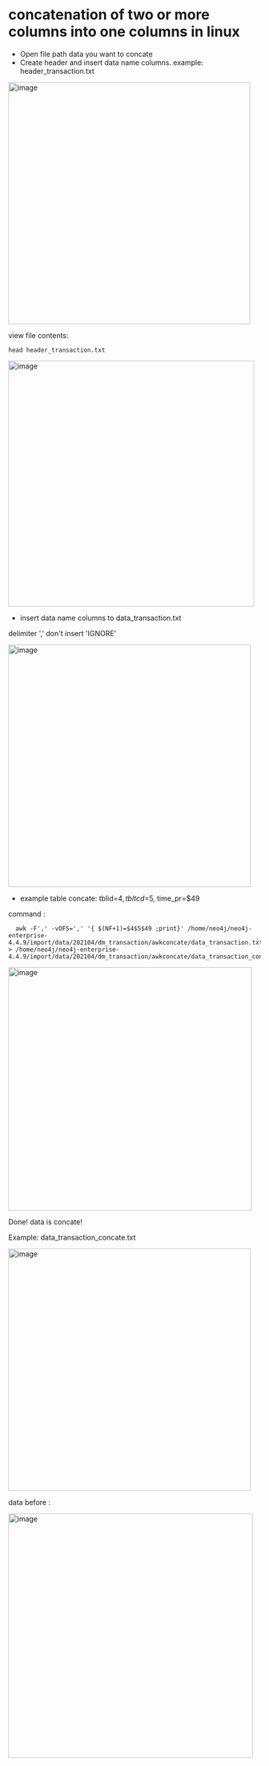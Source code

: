 # concatenation of two or more columns into one columns in linux

* Open file path data you want to concate
* Create header and insert data name columns. example: header_transaction.txt

<img width="483" alt="image" src="https://user-images.githubusercontent.com/110078907/184283579-13dc6422-ce43-452f-921b-12f48d23cfdc.png">


view file contents:

    head header_transaction.txt

<img width="491" alt="image" src="https://user-images.githubusercontent.com/110078907/184283839-206e3aa0-64da-4ab4-b8f0-f71c020ba3e8.png">


* insert data name columns to data_transaction.txt

delimiter ',' don't insert 'IGNORE'

<img width="484" alt="image" src="https://user-images.githubusercontent.com/110078907/184283989-3b584793-371d-4fc5-b10e-c95918f22bd7.png">


* example table concate:
tblid=$4, tbltcd=$5, time_pr=$49

command :

      awk -F',' -vOFS=',' '{ $(NF+1)=$4$5$49 ;print}' /home/neo4j/neo4j-enterprise-4.4.9/import/data/202104/dm_transaction/awkconcate/data_transaction.txt > /home/neo4j/neo4j-enterprise-4.4.9/import/data/202104/dm_transaction/awkconcate/data_transaction_concate.txt


<img width="486" alt="image" src="https://user-images.githubusercontent.com/110078907/184285476-91867349-d914-4c8e-8a83-48ab5f49d931.png">


Done! data is concate!

Example: data_transaction_concate.txt

<img width="484" alt="image" src="https://user-images.githubusercontent.com/110078907/184285707-277e334d-16f1-483a-8626-9ff1b0075322.png">


data before :

<img width="488" alt="image" src="https://user-images.githubusercontent.com/110078907/184286039-7c918649-ce17-488c-812d-46d10fa79c5e.png">
